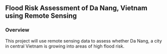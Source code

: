 ## Flood Risk Assessment of Da Nang, Vietnam using Remote Sensing
### Overview
This project will use remote sensing data to assess whether Da Nang, a city in central Vietnam is growing into areas of high flood risk.
